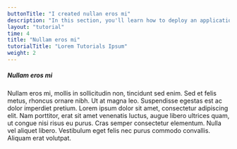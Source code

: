 ```yaml
---
buttonTitle: "I created nullan eros mi"
description: "In this section, you'll learn how to deploy an application using WeDeploy Dashboard."
layout: "tutorial"
time: 4
title: "Nullam eros mi"
tutorialTitle: "Lorem Tutorials Ipsum"
weight: 2
---
```


##### Nullam eros mi

Nullam eros mi, mollis in sollicitudin non, tincidunt sed enim. Sed et felis metus, rhoncus ornare nibh. Ut at magna leo. Suspendisse egestas est ac dolor imperdiet pretium. Lorem ipsum dolor sit amet, consectetur adipiscing elit. Nam porttitor, erat sit amet venenatis luctus, augue libero ultrices quam, ut congue nisi risus eu purus. Cras semper consectetur elementum. Nulla vel aliquet libero. Vestibulum eget felis nec purus commodo convallis. Aliquam erat volutpat. 